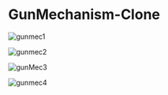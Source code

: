 # GunMechanism-Clone

![gunmec1](https://user-images.githubusercontent.com/82450697/189169052-a53fabca-bca9-4256-9fed-21192ee2dc27.PNG)


![gunmec2](https://user-images.githubusercontent.com/82450697/189169074-ba865714-219f-4e5d-919e-6ffa0296cc34.PNG)


![gunMec3](https://user-images.githubusercontent.com/82450697/189169091-17c0f64b-b8fd-483c-bb7e-6473df8fb8c9.PNG)

![gunmec4](https://user-images.githubusercontent.com/82450697/189169135-68c09781-a0fa-44ac-9b9f-77190a60715a.PNG)
